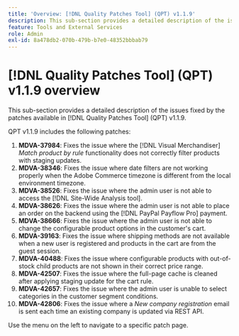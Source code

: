 ```yaml
---
title: 'Overview: [!DNL Quality Patches Tool] (QPT) v1.1.9'
description: This sub-section provides a detailed description of the issues fixed by the patches available in [!DNL Quality Patches Tool] (QPT) v1.1.9.
feature: Tools and External Services
role: Admin
exl-id: 8a478db2-070b-479b-b7e0-48352bbbab79
---
```

# [!DNL Quality Patches Tool] (QPT) v1.1.9 overview

This sub-section provides a detailed description of the issues fixed by the patches available in [!DNL Quality Patches Tool] (QPT) v1.1.9.

QPT v1.1.9 includes the following patches:

1. **MDVA-37984**: Fixes the issue where the [!DNL Visual Merchandiser] *Match product by rule* functionality does not correctly filter products with staging updates.
1. **MDVA-38346**: Fixes the issue where date filters are not working properly when the Adobe Commerce timezone is different from the local environment timezone.
1. **MDVA-38526**: Fixes the issue where the admin user is not able to access the [!DNL Site-Wide Analysis tool].
1. **MDVA-38626**: Fixes the issue where the admin user is not able to place an order on the backend using the [!DNL PayPal Payflow Pro] payment.
1. **MDVA-38666**: Fixes the issue where the admin user is not able to change the configurable product options in the customer's cart.
1. **MDVA-39163**: Fixes the issue where shipping methods are not available when a new user is registered and products in the cart are from the guest session.
1. **MDVA-40488**: Fixes the issue where configurable products with out-of-stock child products are not shown in their correct price range.
1. **MDVA-42507**: Fixes the issue where the full-page cache is cleaned after applying staging update for the cart rule.
1. **MDVA-42657**: Fixes the issue where the admin user is unable to select categories in the customer segment conditions.
1. **MDVA-42806**: Fixes the issue where a *New company registration* email is sent each time an existing company is updated via REST API.

Use the menu on the left to navigate to a specific patch page.
